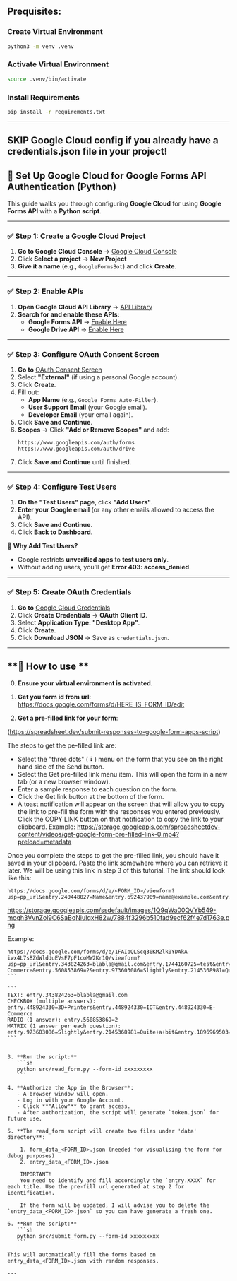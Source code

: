 
## Prequisites:

### **Create Virtual Environment**

```sh
python3 -m venv .venv
```

### **Activate Virtual Environment**

```sh
source .venv/bin/activate
```

### **Install Requirements**

```sh
pip install -r requirements.txt
```

--- 
## SKIP Google Cloud config if you already have a credentials.json file in your project!

## **🚀 Set Up Google Cloud for Google Forms API Authentication (Python)**
This guide walks you through configuring **Google Cloud** for using **Google Forms API** with a **Python script**.

---

### **✅ Step 1: Create a Google Cloud Project**
1. **Go to Google Cloud Console** → [Google Cloud Console](https://console.cloud.google.com/)
2. Click **Select a project** → **New Project**
3. **Give it a name** (e.g., `GoogleFormsBot`) and click **Create**.

---

### **✅ Step 2: Enable APIs**
1. **Open Google Cloud API Library** → [API Library](https://console.cloud.google.com/apis/library)
2. **Search for and enable these APIs:**
   - **Google Forms API** → [Enable Here](https://console.cloud.google.com/apis/library/forms.googleapis.com)
   - **Google Drive API** → [Enable Here](https://console.cloud.google.com/apis/library/drive.googleapis.com)

---

### **✅ Step 3: Configure OAuth Consent Screen**
1. **Go to** [OAuth Consent Screen](https://console.cloud.google.com/apis/credentials/consent)
2. Select **"External"** (if using a personal Google account).
3. Click **Create**.
4. Fill out:
   - **App Name** (e.g., `Google Forms Auto-Filler`).
   - **User Support Email** (your Google email).
   - **Developer Email** (your email again).
5. Click **Save and Continue**.
6. **Scopes** → Click **"Add or Remove Scopes"** and add:
   ```
   https://www.googleapis.com/auth/forms
   https://www.googleapis.com/auth/drive
   ```
7. Click **Save and Continue** until finished.

---

### **✅ Step 4: Configure Test Users**

1. **On the "Test Users" page**, click **"Add Users"**.
2. **Enter your Google email** (or any other emails allowed to access the API).
3. Click **Save and Continue**.
4. Click **Back to Dashboard**.

🔹 **Why Add Test Users?**
   - Google restricts **unverified apps** to **test users only**.
   - Without adding users, you’ll get **Error 403: access_denied**.

---

### **✅ Step 5: Create OAuth Credentials**
1. **Go to** [Google Cloud Credentials](https://console.cloud.google.com/apis/credentials)
2. Click **Create Credentials** → **OAuth Client ID**.
3. Select **Application Type: "Desktop App"**.
4. Click **Create**.
5. Click **Download JSON** → Save as `credentials.json`.

---

## **🚀  How to use **



0. **Ensure your virtual environment is activated**.


1. **Get you form id from url**:
 https://docs.google.com/forms/d/HERE_IS_FORM_ID/edit 

2. **Get a pre-filled link for your form**: 

(https://spreadsheet.dev/submit-responses-to-google-form-apps-script)

The steps to get the pe-filled link are:
- Select the "three dots" ( ⠇) menu on the form that you see on the right hand side of the Send button.
- Select the Get pre-filled link menu item. This will open the form in a new tab (or a new browser window).
- Enter a sample response to each question on the form.
- Click the Get link button at the bottom of the form.
- A toast notification will appear on the screen that will allow you to copy the link to pre-fill the form with the responses you entered previously. Click the COPY LINK button on that notification to copy the link to your clipboard.
Example: https://storage.googleapis.com/spreadsheetdev-content/videos/get-google-form-pre-filled-link-0.mp4?preload=metadata

Once you complete the steps to get the pre-filled link, you should have it saved in your clipboard. Paste the link somewhere where you can retrieve it later. We will be using this link in step 3 of this tutorial.
The link should look like this:

```
https://docs.google.com/forms/d/e/<FORM_ID>/viewform?usp=pp_url&entry.240448027=Name&entry.692437909=name@example.com&entry.211305940=Hiking&entry.1158868403=Museum+visit&entry.1576266760=No+meat+or+poultry&entry.1576266760=No+eggs&entry.1576266760=__other_option__&entry.1576266760.other_option_response=No+nuts+please
```

https://storage.googleapis.com/ssdefault/images/1Q9qWa00QVYb549-moqh3VvnZol9C6SaBqNiuIqxH82w/7884f3296b510fad9ecf62f4e7d1763e.png

Example:
````
https://docs.google.com/forms/d/e/1FAIpQLScq30KM2lk0YDAkA-iwx4L7sBZdWldduEVsF7pF1coMW2Kr1Q/viewform?usp=pp_url&entry.343824263=blabla@gmail.com&entry.1744160725=test&entry.448924330=3D+Printers&entry.448924330=IOT&entry.448924330=E-Commerce&entry.560853869=2&entry.973603086=Slightly&entry.2145368981=Quite+a+bit&entry.1896969503=Moderately&entry.38137748=dfff&entry.1488704822=Rom&entry.1604402633=dd
```

```
TEXT: entry.343824263=blabla@gmail.com
CHECKBOX (multiple answers): entry.448924330=3D+Printers&entry.448924330=IOT&entry.448924330=E-Commerce  
RADIO (1 answer): entry.560853869=2
MATRIX (1 answer per each question): entry.973603086=Slightly&entry.2145368981=Quite+a+bit&entry.1896969503=Moderately
```


3. **Run the script:**
   ```sh
   python src/read_form.py --form-id xxxxxxxxx
   ```

4. **Authorize the App in the Browser**:
   - A browser window will open.
   - Log in with your Google Account.
   - Click **"Allow"** to grant access.
   - After authorization, the script will generate `token.json` for future use.

5. **The read_form script will create two files under 'data' directory**:

    1. form_data_<FORM_ID>.json (needed for visualising the form for debug purposes)
    2. entry_data_<FORM_ID>.json

    IMPORTANT!
    You need to identify and fill accordingly the `entry.XXXX` for each title. Use the pre-fill url generated at step 2 for identification. 

    If the form will be updated, I will advise you to delete the `entry_data_<FORM_ID>.json` so you can have generate a fresh one.

6. **Run the script:**
   ```sh
   python src/submit_form.py --form-id xxxxxxxxx
   ```

This will automatically fill the forms based on entry_data_<FORM_ID>.json with random responses.

---
